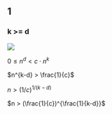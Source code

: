 ## 1

### k >= d

<img src="https://render.githubusercontent.com/render/math?math=0 \le f(n) < c \cdot g(n)$ for all $n \geq n_0">

$0 \le n^d < c \cdot n^k$

$n^{k-d} > \frac{1}{c}$

$n > (1/c)^{1/(k-d)}$

$n > (\frac{1}{c})^{\frac{1}{k-d}}$





